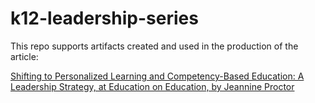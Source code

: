 # k12-leadership-series


This repo supports artifacts created and used in the production of the article:

[Shifting to Personalized Learning and Competency-Based Education: A Leadership Strategy, at Education on Education, by Jeannine Proctor](https://open.substack.com/pub/educationoneducation/p/shifting-to-personalized-learning?utm_campaign=post&utm_medium=web)

